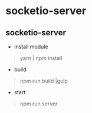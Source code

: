 # socketio-server
socketio-server
---

* install module

 > yarn | npm install

* build
 > npm run build |gulp
 
* start
 > npm run server
